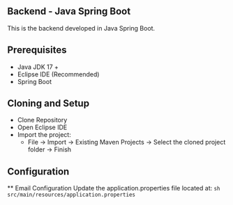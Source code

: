 ## Backend - Java Spring Boot
This is the backend developed in Java Spring Boot.

## Prerequisites
 - Java JDK 17 +
 - Eclipse IDE (Recommended)
 - Spring Boot

##  Cloning and Setup
- Clone Repository
- Open Eclipse IDE
- Import the project:
    - File → Import → Existing Maven Projects → Select the cloned project folder → Finish

## Configuration
** Email Configuration
Update the application.properties file located at:
``sh 
src/main/resources/application.properties
``




